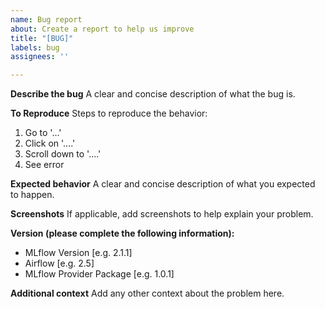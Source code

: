 ```yaml
---
name: Bug report
about: Create a report to help us improve
title: "[BUG]"
labels: bug
assignees: ''

---
```


**Describe the bug**
A clear and concise description of what the bug is.

**To Reproduce**
Steps to reproduce the behavior:
1. Go to '...'
2. Click on '....'
3. Scroll down to '....'
4. See error

**Expected behavior**
A clear and concise description of what you expected to happen.

**Screenshots**
If applicable, add screenshots to help explain your problem.

**Version (please complete the following information):**
 - MLflow Version [e.g. 2.1.1]
 - Airflow [e.g. 2.5]
 - MLflow Provider Package [e.g. 1.0.1]


**Additional context**
Add any other context about the problem here.
